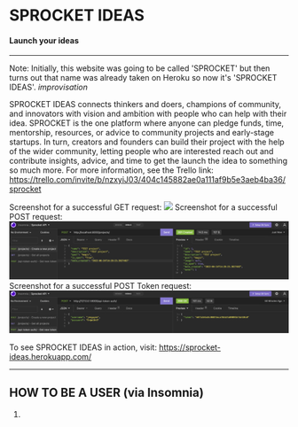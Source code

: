 # SPROCKET IDEAS
#### Launch your ideas

***

Note: Initially, this website was going to be called 'SPROCKET' but then turns out that name was already taken on Heroku so now it's 'SPROCKET IDEAS'. *improvisation*

SPROCKET IDEAS connects thinkers and doers, champions of community, and innovators with vision and ambition with people who can help with their idea. SPROCKET is the one platform where anyone can pledge funds, time, mentorship, resources, or advice to community projects and early-stage startups. In turn, creators and founders can build their project with the help of the wider community, letting people who are interested reach out and contribute insights, advice, and time to get the launch the idea to something so much more. 
For more information, see the Trello link: https://trello.com/invite/b/nzxyiJ03/404c145882ae0a111af9b5e3aeb4ba36/sprocket

Screenshot for a successful GET request: ![](Screenshots/)
Screenshot for a successful POST request: ![](Screenshots/POSTProject.png)
Screenshot for a successful POST Token request: ![](Screenshots/POSTToken.png)

To see SPROCKET IDEAS in action, visit: https://sprocket-ideas.herokuapp.com/

***

## HOW TO BE A USER (via Insomnia)
1. 